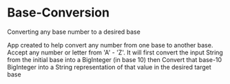 # Base-Conversion
Converting any base number to a desired base

App created to help convert any number from one base to another base. Accept any number or letter from  'A' - 'Z'. 
It will first convert the input String from the initial base into a BigInteger (in base 10) then Convert that 
base-10 BigInteger into a String representation of that value in the desired target base
